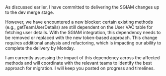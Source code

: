 As discussed earlier, I have committed to delivering the SGIAM changes up to the dev merge stage.

However, we have encountered a new blocker: certain existing methods (e.g., getTeamUserDetails) are still dependent on the User VAC table for fetching user details. With the SGIAM integration, this dependency needs to be removed or replaced with the new token-based approach. This change requires additional analysis and refactoring, which is impacting our ability to complete the delivery by Monday.

I am currently assessing the impact of this dependency across the affected methods and will coordinate with the relevant teams to identify the best approach for migration. I will keep you posted on progress and timelines.